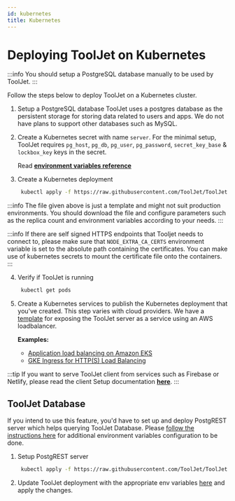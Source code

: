 ```yaml
---
id: kubernetes
title: Kubernetes
---
```


# Deploying ToolJet on Kubernetes

:::info
You should setup a PostgreSQL database manually to be used by ToolJet.
:::

Follow the steps below to deploy ToolJet on a Kubernetes cluster.

1. Setup a PostgreSQL database
   ToolJet uses a postgres database as the persistent storage for storing data related to users and apps. We do not have plans to support other databases such as MySQL.

2. Create a Kubernetes secret with name `server`. For the minimal setup, ToolJet requires `pg_host`, `pg_db`, `pg_user`, `pg_password`, `secret_key_base` & `lockbox_key` keys in the secret.

   Read **[environment variables reference](/docs/setup/env-vars)**

3. Create a Kubernetes deployment

   ```bash
    kubectl apply -f https://raw.githubusercontent.com/ToolJet/ToolJet/main/deploy/kubernetes/deployment.yaml
   ```

:::info
The file given above is just a template and might not suit production environments. You should download the file and configure parameters such as the replica count and environment variables according to your needs.
:::

:::info
If there are self signed HTTPS endpoints that Tooljet needs to connect to, please make sure that `NODE_EXTRA_CA_CERTS` environment variable is set to the absolute path containing the certificates. You can make use of kubernetes secrets to mount the certificate file onto the containers.
:::

4. Verify if ToolJet is running

   ```bash
    kubectl get pods
   ```

5. Create a Kubernetes services to publish the Kubernetes deployment that you've created. This step varies with cloud providers. We have a [template](https://raw.githubusercontent.com/ToolJet/ToolJet/main/deploy/kubernetes/service.yaml) for exposing the ToolJet server as a service using an AWS loadbalancer.

   **Examples:**
   - [Application load balancing on Amazon EKS](https://docs.aws.amazon.com/eks/latest/userguide/alb-ingress.html)
   - [GKE Ingress for HTTP(S) Load Balancing](https://cloud.google.com/kubernetes-engine/docs/concepts/ingress)

:::tip
If you want to serve ToolJet client from services such as Firebase or Netlify, please read the client Setup documentation **[here](/docs/setup/client)**.
:::

## ToolJet Database

If you intend to use this feature, you'd have to set up and deploy PostgREST server which helps querying ToolJet Database. Please [follow the instructions here](/docs/setup/env-vars#tooljet-database) for additional environment variables configuration to be done.

1. Setup PostgREST server

   ```bash
    kubectl apply -f https://raw.githubusercontent.com/ToolJet/ToolJet/main/deploy/kubernetes/postgrest.yaml
   ```

2. Update ToolJet deployment with the appropriate env variables [here](https://github.com/ToolJet/ToolJet/blob/chore/main/kubernetes/deployment.yaml#L83) and apply the changes.
